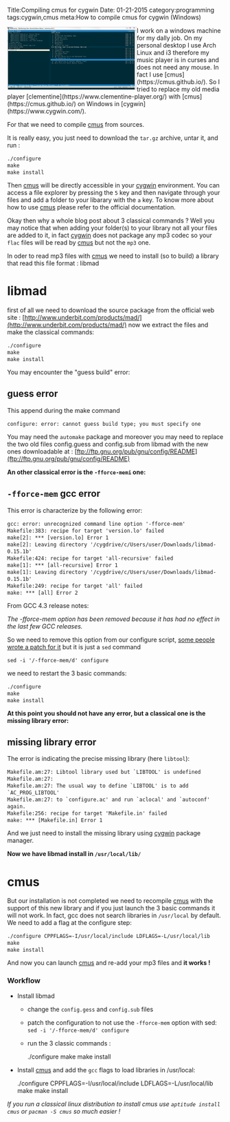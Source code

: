 Title:Compiling cmus for cygwin
Date: 01-21-2015
category:programming
tags:cygwin,cmus
meta:How to compile cmus for cygwin (Windows)

<img style="float: left" src="images/2015.01.cmus.png" alt="cmus" width="302">
I work on a windows machine for my dally job.
On my personal desktop I use Arch Linux and i3 therefore my music player is in
curses and does not need any mouse. In fact I use
[cmus](https://cmus.github.io/). So I tried to replace my old media player
[clementine](https://www.clementine-player.org/) with
[cmus](https://cmus.github.io/) on Windows in [cygwin](https://www.cygwin.com/).

For that we need to compile [cmus](https://cmus.github.io/) from sources.
<!-- PELICAN_END_SUMMARY -->

It is really easy, you just need to download the `tar.gz` archive, untar it, and
run :

    ./configure
    make
    make install

Then [cmus](https://cmus.github.io/) will be directly accessible in your
[cygwin](https://www.cygwin.com/) environment. You can access a file explorer
by pressing the `5` key and then navigate through your files and add a folder
to your libarary with the `a` key. To know more about how to use
[cmus](https://cmus.github.io/) please refer to the official documentation.

Okay then why a whole blog post about 3 classical commands ?
Well you may notice that when adding your folder(s) to your library not all your
files are added to it, in fact [cygwin](https://www.cygwin.com/) does not
package any mp3 codec so your `flac` files will be read by
[cmus](https://cmus.github.io/) but not the `mp3` one.

In oder to read mp3 files with [cmus](https://cmus.github.io/) we need to
install (so to build) a library that read this file format : libmad

# libmad

first of all we need to download the source package from the official web site :
[http://www.underbit.com/products/mad/](http://www.underbit.com/products/mad/)
now we extract the files and make the classical commands:

    ./configure
    make
    make install

You may encounter the "guess build" error:

## guess error

This append during the make command

    configure: error: cannot guess build type; you must specify one

You may need the `automake` package and moreover you may need to replace the two
old files config.guess and config.sub from libmad with the new ones downloadable
at : [ftp://ftp.gnu.org/pub/gnu/config/README](ftp://ftp.gnu.org/pub/gnu/config/README)

**An other classical error is the `-fforce-memi` one:**

## `-fforce-mem` gcc error

This error is characterize by the following error:

    gcc: error: unrecognized command line option '-fforce-mem'
    Makefile:383: recipe for target 'version.lo' failed
    make[2]: *** [version.lo] Error 1
    make[2]: Leaving directory '/cygdrive/c/Users/user/Downloads/libmad-0.15.1b'
    Makefile:424: recipe for target 'all-recursive' failed
    make[1]: *** [all-recursive] Error 1
    make[1]: Leaving directory '/cygdrive/c/Users/user/Downloads/libmad-0.15.1b'
    Makefile:249: recipe for target 'all' failed
    make: *** [all] Error 2

From GCC 4.3 release notes:

*The -fforce-mem option has been removed because it has had no effect in the
last few GCC releases.*

So we need to remove this option from our configure script, [some people wrote a
patch for it](http://www.linuxfromscratch.org/blfs/view/svn/multimedia/libmad.html)
but it is just a `sed` command

    sed -i '/-fforce-mem/d' configure

we need to restart the 3 basic commands:

    ./configure
    make
    make install

**At this point you should not have any error, but a classical one is the
missing library error:**

## missing library error

The error is indicating the precise missing library (here `libtool`):

    Makefile.am:27: Libtool library used but `LIBTOOL' is undefined
    Makefile.am:27:
    Makefile.am:27: The usual way to define `LIBTOOL' is to add `AC_PROG_LIBTOOL'
    Makefile.am:27: to `configure.ac' and run `aclocal' and `autoconf' again.
    Makefile:256: recipe for target 'Makefile.in' failed
    make: *** [Makefile.in] Error 1

And we just need to install the missing library using [cygwin](https://www.cygwin.com/) package manager.

**Now we have libmad install in `/usr/local/lib/`**

# cmus

But our installation is not completed we need to recompile
[cmus](https://cmus.github.io/) with the support
of this new library and if you just launch the 3 basic commands it will not
work. In fact, gcc does not search libraries in `/usr/local` by default. We need
to add a flag at the configure step:

    ./configure CPPFLAGS=-I/usr/local/include LDFLAGS=-L/usr/local/lib
    make
    make install

And now you can launch [cmus](https://cmus.github.io/) and re-add your mp3
files and **it works !**

### Workflow

* Install libmad
  * change the `config.gess` and `config.sub` files
  * patch the configuration to not use the `-fforce-mem` option with sed: `sed -i '/-fforce-mem/d' configure`
  * run the 3 classic commands :

    ./configure
    make
    make install

* Install [cmus](https://cmus.github.io/) and add the `gcc` flags to load libraries in /usr/local:

    ./configure CPPFLAGS=-I/usr/local/include LDFLAGS=-L/usr/local/lib
    make
    make install

*If you run a classical linux distribution to install cmus use `aptitude install
cmus` or `pacman -S cmus` so much easier !*
